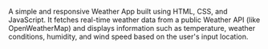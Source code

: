 A simple and responsive Weather App built using HTML, CSS, and JavaScript. It fetches real-time weather data from a public Weather API (like OpenWeatherMap) and displays information such as temperature, weather conditions, humidity, and wind speed based on the user's input location.
